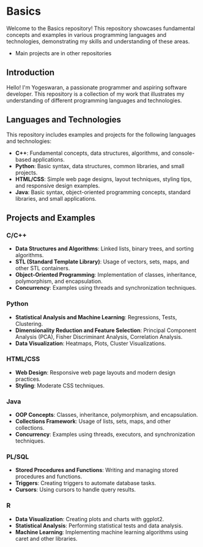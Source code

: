 # Basics

Welcome to the Basics repository! This repository showcases fundamental concepts and examples in various programming languages and technologies, demonstrating my skills and understanding of these areas.

* Main projects are in other repositories

## Introduction

Hello! I'm Yogeswaran, a passionate programmer and aspiring software developer. This repository is a collection of my work that illustrates my understanding of different programming languages and technologies.

## Languages and Technologies

This repository includes examples and projects for the following languages and technologies:

- **C++**: Fundamental concepts, data structures, algorithms, and console-based applications.
- **Python**: Basic syntax, data structures, common libraries, and small projects.
- **HTML/CSS**: Simple web page designs, layout techniques, styling tips, and responsive design examples.
- **Java**: Basic syntax, object-oriented programming concepts, standard libraries, and small applications.

## Projects and Examples

### C/C++

- **Data Structures and Algorithms**: Linked lists, binary trees, and sorting algorithms.
- **STL (Standard Template Library)**: Usage of vectors, sets, maps, and other STL containers.
- **Object-Oriented Programming**: Implementation of classes, inheritance, polymorphism, and encapsulation.
- **Concurrency**: Examples using threads and synchronization techniques.
  
### Python

- **Statistical Analysis and Machine Learning**: Regressions, Tests, Clustering.
- **Dimensionality Reduction and Feature Selection**: Principal Component Analysis (PCA), Fisher Discriminant Analysis, Correlation Analysis.
- **Data Visualization**: Heatmaps, Plots, Cluster Visualizations.

### HTML/CSS

- **Web Design**: Responsive web page layouts and modern design practices.
- **Styling**: Moderate CSS techniques.

### Java

- **OOP Concepts**: Classes, inheritance, polymorphism, and encapsulation.
- **Collections Framework**: Usage of lists, sets, maps, and other collections.
- **Concurrency**: Examples using threads, executors, and synchronization techniques.

### PL/SQL

- **Stored Procedures and Functions**: Writing and managing stored procedures and functions.
- **Triggers**: Creating triggers to automate database tasks.
- **Cursors**: Using cursors to handle query results.

### R

- **Data Visualization**: Creating plots and charts with ggplot2.
- **Statistical Analysis**: Performing statistical tests and data analysis.
- **Machine Learning**: Implementing machine learning algorithms using caret and other libraries.
